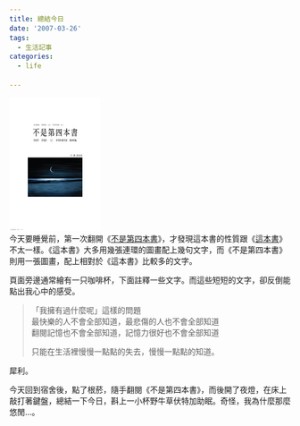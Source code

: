 ```yaml
---
title: 總結今日
date: '2007-03-26'
tags:
  - 生活記事
categories:
  - life

---
```

[![不是第四本書](images/0.jpg)](http://www.flickr.com/photos/yurenju/434680760/ "Photo Sharing")  
今天要睡覺前，第一次翻開《[不是第四本書](http://www.anobii.com/books/015447fffd3e6a2ad6/)》，才發現這本書的性質跟《[這本書](http://www.anobii.com/books/00954231a94fdc1e27/)》不太一樣。《這本書》大多用幾張連環的圖畫配上幾句文字，而《不是第四本書》則用一張圖畫，配上相對於《這本書》比較多的文字。  
  
頁面旁邊通常繪有一只咖啡杯，下面註釋一些文字。而這些短短的文字，卻反倒能點出我心中的感受。  

> 「我擁有過什麼呢」這樣的問題  
> 最快樂的人不會全部知道，最悲傷的人也不會全部知道  
> 翻閱記憶也不會全部知道，記憶力很好也不會全部知道  
>   
> 只能在生活裡慢慢一點點的失去，慢慢一點點的知道。

犀利。  
  
今天回到宿舍後，點了根菸，隨手翻閱《不是第四本書》，而後開了夜燈，在床上敲打著鍵盤，總結一下今日，斟上一小杯野牛草伏特加助眠。奇怪，我為什麼那麼悠閒…。